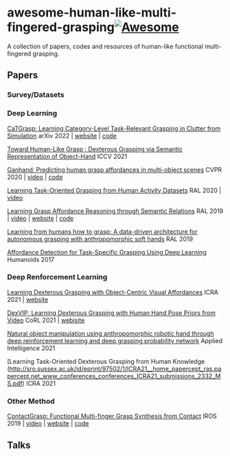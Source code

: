 # awesome-human-like-multi-fingered-grasping[![Awesome](https://cdn.rawgit.com/sindresorhus/awesome/d7305f38d29fed78fa85652e3a63e154dd8e8829/media/badge.svg)](https://github.com/sindresorhus/awesome)
A collection of papers, codes and resources of human-like functional multi-fingered grasping.

## Papers

### Survey/Datasets

### Deep Learning

[CaTGrasp: Learning Category-Level Task-Relevant Grasping in Clutter from Simulation](https://arxiv.org/pdf/2109.09163.pdf) arXiv 2022 | [website](https://sites.google.com/view/catgrasp) | [code](https://github.com/wenbowen123/catgrasp)

[Toward Human-Like Grasp : Dexterous Grasping via Semantic Representation of Object-Hand](https://ieeexplore.ieee.org/stamp/stamp.jsp?tp=&arnumber=9156512) ICCV 2021

[Ganhand: Predicting human grasp affordances in multi-object scenes](https://openaccess.thecvf.com/content/ICCV2021/papers/Zhu_Toward_Human-Like_Grasp_Dexterous_Grasping_via_Semantic_Representation_of_Object-Hand_ICCV_2021_paper.pdf) CVPR 2020 | [video](https://www.youtube.com/watch?v=1rN66OC6fyc) | [code](https://github.com/enriccorona/GanHand)

[Learning Task-Oriented Grasping from Human Activity Datasets](https://arxiv.org/pdf/1910.11669.pdf) RAL 2020 | [video](https://www.youtube.com/watch?v=aIRzoPFmLDw)

[Learning Grasp Affordance Reasoning through Semantic Relations](https://arxiv.org/pdf/1906.09836.pdf) RAL 2019 | [video](https://www.youtube.com/watch?v=aaA3NA-S5KY) | [website](https://paolaardon.github.io/grasp_affordance_reasoning/) | [code](https://github.com/PaolaArdon/grasp_affordance_reasoning_demo)

[Learning from humans how to grasp: A data-driven architecture for autonomous grasping with anthropomorphic soft hands](https://ieeexplore.ieee.org/stamp/stamp.jsp?tp=&arnumber=8629968) RAL 2019

[Affordance Detection for Task-Specific Grasping Using Deep Learning](https://ieeexplore.ieee.org/stamp/stamp.jsp?tp=&arnumber=8239542) Humanoids 2017

### Deep Renforcement Learning

[Learning Dexterous Grasping with Object-Centric Visual Affordances](https://arxiv.org/pdf/2009.01439.pdf) ICRA 2021 | [website](https://vision.cs.utexas.edu/projects/graff-dexterous-affordance-grasp/)

[DexVIP: Learning Dexterous Grasping with Human Hand Pose Priors from Video](https://arxiv.org/abs/2202.00164) CoRL 2021 | [webisite](https://vision.cs.utexas.edu/projects/dexvip-dexterous-grasp-pose-prior/)

[Natural object manipulation using anthropomorphic robotic hand through deep reinforcement learning and deep grasping probability network](https://link.springer.com/content/pdf/10.1007/s10489-020-01870-6.pdf) Applied Intelligence 2021

[Learning Task-Oriented Dexterous Grasping from Human Knowledge (http://sro.sussex.ac.uk/id/eprint/97502/1/ICRA21__home_papercept_ras.papercept.net_www_conferences_conferences_ICRA21_submissions_2332_MS.pdf) ICRA 2021

### Other Method
[ContactGrasp: Functional Multi-finger Grasp Synthesis from Contact](https://ieeexplore.ieee.org/stamp/stamp.jsp?arnumber=8967960) IROS 2019 | [video](https://www.youtube.com/watch?v=oico10ih54c) | [website](https://contactdb.cc.gatech.edu/contactgrasp.html) | [code](https://github.com/contactgrasp/dart) 

## Talks

